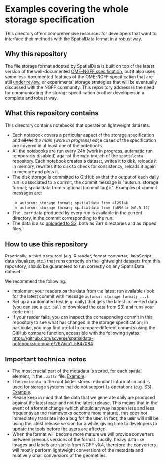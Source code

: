 # Examples covering the whole storage specification

This directory offers comprehensive resources for developers that want to interface their methods with the SpatialData format in a robust way.

## Why this repository
The file storage format adopted by SpatialData is built on top of the latest version of the well-documented [OME-NGFF specification](https://ngff.openmicroscopy.org/latest/index.html), but it also uses *some* less-documented features of the OME-NGFF specification that are still [under review](https://github.com/ome/ngff/pulls?q=is%3Apr+is%3Aopen+sort%3Aupdated-desc), or experimental storage strategies that will be eventually discussed with the NGFF community.
This repository addresses the need for communicating the storage specification to other developers in a complete and robust way.

## What this repository contains
This directory contains notebooks that operate on lightweight datasets.
- Each notebook covers a particular aspect of the storage specification and ~~all the~~ *the main (work in progress)* edge cases of the specification are covered in at least one of the notebooks.
- All the notebooks are run every 24h (work in progress, automatic run temporarily disabled) against the `main` branch of the `spatialdata` repository. Each notebook creates a dataset, writes it to disk, reloads it in memory, rewrites it to disk to check for consistency, reloads it again in memory and plots it.
- The disk storage is committed to GitHub so that the output of each daily run is associated to a commit, the commit message is "autorun: storage format; spatialdata from <commit hash> <optional (commit tag)>". Examples of commit messages are:
  - `autorun: storage format; spatialdata from al29fak`
  - `autorun: storage format; spatialdata from fa096da (v0.0.12)`
- The `.zarr` data produced by every run is available in the current directory, in the commit corresponding to the run.
- The data is also [uploaded to S3](https://refined-github-html-preview.kidonng.workers.dev/scverse/spatialdata-notebooks/raw/dev_notebooks/notebooks/developers_resources/storage_format/index.html), both as Zarr directories and as zipped files.

## How to use this repository
Practically, a third party tool (e.g. R reader, format converter, JavaScript data visualizer, etc.) that runs correctly on the lightweight datasets from this repository, should be guaranteed to run correctly on any SpatialData dataset.

We recommend the following.
- Implement your readers on the data from the latest run available (look for the latest commit with message `autorun: storage format; ...`).
- Set up an automated test (e.g. daily) that gets the latest converted data (you can use a `git pull` or download the data from S3) and runs your code on it.
- If your reader fails, you can inspect the corresponding commit in this repository to see what has changed in the storage specification; in particular, you may find useful to compare different commits using the GitHub compare function, accessible with the following syntax: https://github.com/scverse/spatialdata-notebooks/compare/267adb1..5847084

## Important technical notes
- The most crucial part of the metadata is stored, for each spatial element, in the `.zattr` file. [Example](transformation_identity.zarr/images/blobs_image/.zattrs).
- The `zmetadata` in the root folder stores redundant information and is used for storage systems that do not support `ls` operations (e.g. S3). [Example](transformation_identity.zarr/zmetadata).
- Please keep in mind that the data that we generate daily are produced against the latest `main` and not the latest release. This means that in the event of a format change (which should anyway happen less and less frequently as the frameworks become more mature), this does not immediately translate into a bug for the user. In fact, the user will still be using the latest release version for a while, giving time to developers to update the tools before the users are affected.
- When the format will become more mature we will provide converters between previous versions of the format. Luckily, heavy data like images and labels are stable from NGFF v0.4, therefore the converters will mostly perform lightweight conversions of the metadata and relatively small conversions of the geometries.

